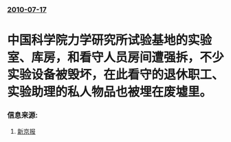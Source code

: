 ### [2010-07-17](/news/2010/07/17/index.md)

##### 
#  中国科学院力学研究所试验基地的实验室、库房，和看守人员房间遭强拆，不少实验设备被毁坏，在此看守的退休职工、实验助理的私人物品也被埋在废墟里。




### 信息来源:

1. [新京报](https://web.archive.org/web/20100721024224/http://news.163.com/10/0719/02/6BU0ABBD00014AED.html)
